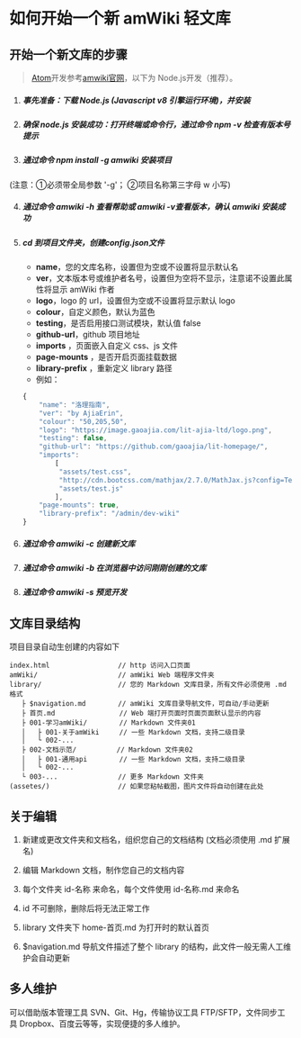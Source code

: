 # 如何开始一个新 amWiki 轻文库

## 开始一个新文库的步骤

>  [Atom](https://atom.io/ "打开Atom官网")开发参考[amwiki官网](http://amwiki.org/doc)，以下为 Node.js开发（推荐）。

1. ##### 事先准备：下载 Node.js (Javascript v8 引擎运行环境)，并安装

2. ##### 确保 node.js 安装成功：打开终端或命令行，通过命令 npm -v 检查有版本号提示

3. ##### 通过命令 npm install -g amwiki 安装项目
(注意：①必须带全局参数 '-g'； ②项目名称第三字母 w 小写)

4. ##### 通过命令 amwiki -h 查看帮助或 amwiki -v查看版本，确认 amwiki 安装成功

5. ##### cd 到项目文件夹，创建config.json文件
    - **name**，您的文库名称，设置但为空或不设置将显示默认名
    - **ver**，文本版本号或维护者名号，设置但为空将不显示，注意诺不设置此属性将显示 amWiki 作者
    - **logo**，logo 的 url，设置但为空或不设置将显示默认 logo
    - **colour**，自定义颜色，默认为蓝色
    - **testing**，是否启用接口测试模块，默认值 false  
    - **github-url**，github 项目地址
    - **imports** ，页面嵌入自定义 css、js 文件
    - **page-mounts** ，是否开启页面挂载数据
    - **library-prefix** ，重新定义 library 路径
    - 例如：
    ```javascript
    {
        "name": "洛理指南",
        "ver": "by AjiaErin",
        "colour": "50,205,50",
        "logo": "https://image.gaoajia.com/lit-ajia-ltd/logo.png",
        "testing": false,
        "github-url": "https://github.com/gaoajia/lit-homepage/",
        "imports": 
            [
             "assets/test.css",
             "http://cdn.bootcss.com/mathjax/2.7.0/MathJax.js?config=TeX-AMS-MML_HTMLorMML",
             "assets/test.js"
            ],
        "page-mounts": true,
        "library-prefix": "/admin/dev-wiki"
    }  
    ```
1. ##### 通过命令 amwiki -c 创建新文库

2. ##### 通过命令 amwiki -b 在浏览器中访问刚刚创建的文库
3. ##### 通过命令 amwiki -s 预览开发

## 文库目录结构
项目目录自动生创建的内容如下

    index.html                 // http 访问入口页面
    amWiki/                    // amWiki Web 端程序文件夹
    library/                   // 您的 Markdown 文库目录，所有文件必须使用 .md 格式
       ├ $navigation.md        // amWiki 文库目录导航文件，可自动/手动更新
       ├ 首页.md                // Web 端打开页面时页面页面默认显示的内容
       ├ 001-学习amWiki/        // Markdown 文件夹01
       │   ├ 001-关于amWiki     // 一些 Markdown 文档，支持二级目录
       │   └ 002-...
       ├ 002-文档示范/          // Markdown 文件夹02
       │   ├ 001-通用api        // 一些 Markdown 文档，支持二级目录
       │   └ 002-...
       └ 003-...               // 更多 Markdown 文件夹
    (assetes/)                 // 如果您粘帖截图，图片文件将自动创建在此处


## 关于编辑

1. 新建或更改文件夹和文档名，组织您自己的文档结构 (文档必须使用 .md 扩展名)

2. 编辑 Markdown 文档，制作您自己的文档内容

3. 每个文件夹 id-名称 来命名，每个文件使用 id-名称.md 来命名

4. id 不可删除，删除后将无法正常工作

5. library 文件夹下 home-首页.md 为打开时的默认首页

6. $navigation.md 导航文件描述了整个 library 的结构，此文件一般无需人工维护会自动更新


## 多人维护

可以借助版本管理工具 SVN、Git、Hg，传输协议工具 FTP/SFTP，文件同步工具 Dropbox、百度云等等，实现便捷的多人维护。
